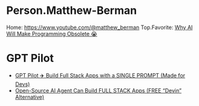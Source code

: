 # Person.Matthew-Berman
Home: https://www.youtube.com/@matthew_berman Top.Favorite: [Why AI Will Make Programming Obsolete 😭](https://youtu.be/ZV6Sz42l0hY)

# GPT Pilot
- [GPT Pilot ✈️ Build Full Stack Apps with a SINGLE PROMPT (Made for Devs)](https://youtu.be/iwLe6UWyaS4)
- [Open-Source AI Agent Can Build FULL STACK Apps (FREE “Devin” Alternative)](https://youtu.be/xQlnqTMC9xA)
